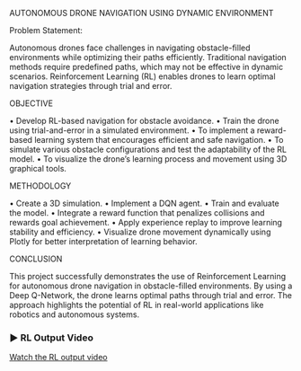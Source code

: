 AUTONOMOUS DRONE NAVIGATION USING DYNAMIC ENVIRONMENT

Problem Statement:

Autonomous drones face challenges in navigating obstacle-filled environments while optimizing their paths efficiently. Traditional navigation methods require predefined paths, which may not be effective in dynamic scenarios. Reinforcement Learning (RL) enables drones to learn optimal navigation strategies through trial and error.


OBJECTIVE

•	Develop RL-based navigation for obstacle avoidance.
•	Train the drone using trial-and-error in a simulated environment.
•	To implement a reward-based learning system that encourages efficient and safe navigation.
•	To simulate various obstacle configurations and test the adaptability of the RL model.
•	To visualize the drone’s learning process and movement using 3D graphical tools.


METHODOLOGY

•	Create a 3D simulation.
•	Implement a DQN agent.
•	Train and evaluate the model.
•	Integrate a reward function that penalizes collisions and rewards goal achievement.
•	Apply experience replay to improve learning stability and efficiency.
•	Visualize drone movement dynamically using Plotly for better interpretation of learning behavior.


CONCLUSION

This project successfully demonstrates the use of Reinforcement Learning for autonomous drone navigation in obstacle-filled environments. By using a Deep Q-Network, the drone learns optimal paths through trial and error. The approach highlights the potential of RL in real-world applications like robotics and autonomous systems.

### ▶️ RL Output Video
[Watch the RL output video](assets/rl_output.mp4)








